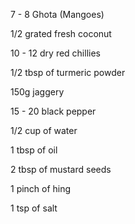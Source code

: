  7 - 8 Ghota (Mangoes)

 1/2 grated fresh coconut

 10 - 12 dry red chillies

 1/2 tbsp of turmeric powder

 150g jaggery

 15 - 20 black pepper

 1/2 cup of water

 1 tbsp of oil

 2 tbsp of mustard seeds

 1 pinch of hing

 1 tsp of salt
